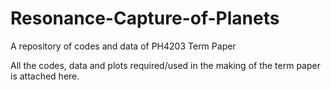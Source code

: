 # Resonance-Capture-of-Planets
A repository of codes and data of PH4203 Term Paper

All the codes, data and plots required/used in the making of the term paper is attached here.
